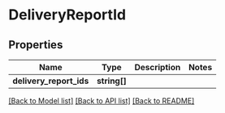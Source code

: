 # DeliveryReportId

## Properties
Name | Type | Description | Notes
------------ | ------------- | ------------- | -------------
**delivery_report_ids** | **string[]** |  | 

[[Back to Model list]](../README.md#documentation-for-models) [[Back to API list]](../README.md#documentation-for-api-endpoints) [[Back to README]](../README.md)


